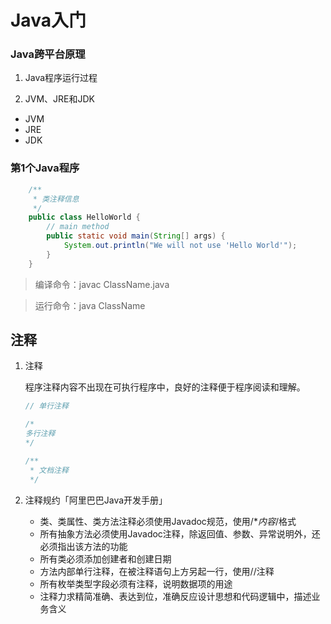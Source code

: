 # Java入门

### Java跨平台原理

1. Java程序运行过程

2. JVM、JRE和JDK
* JVM
* JRE
* JDK


### 第1个Java程序

```java
    /**
     * 类注释信息
     */
    public class HelloWorld {
        // main method
        public static void main(String[] args) {
            System.out.println("We will not use 'Hello World'");
        }
    }
```

> 编译命令：javac ClassName.java

> 运行命令：java ClassName



## 注释

1. 注释

    程序注释内容不出现在可执行程序中，良好的注释便于程序阅读和理解。

    ```java
    // 单行注释
    
    /*
    多行注释
    */
    
    /**
     * 文档注释
     */
    ```

2. 注释规约「阿里巴巴Java开发手册」

    * 类、类属性、类方法注释必须使用Javadoc规范，使用/**内容*/格式
    * 所有抽象方法必须使用Javadoc注释，除返回值、参数、异常说明外，还必须指出该方法的功能
    * 所有类必须添加创建者和创建日期
    * 方法内部单行注释，在被注释语句上方另起一行，使用//注释
    * 所有枚举类型字段必须有注释，说明数据项的用途
    * 注释力求精简准确、表达到位，准确反应设计思想和代码逻辑中，描述业务含义
